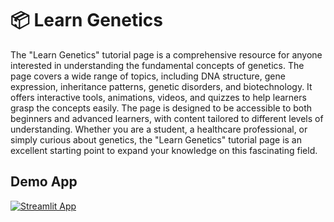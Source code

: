 # 📦 Learn Genetics
The "Learn Genetics" tutorial page is a comprehensive resource for anyone interested in understanding the fundamental concepts of genetics. The page covers a wide range of topics, including DNA structure, gene expression, inheritance patterns, genetic disorders, and biotechnology. It offers interactive tools, animations, videos, and quizzes to help learners grasp the concepts easily. The page is designed to be accessible to both beginners and advanced learners, with content tailored to different levels of understanding. Whether you are a student, a healthcare professional, or simply curious about genetics, the "Learn Genetics" tutorial page is an excellent starting point to expand your knowledge on this fascinating field.

## Demo App

[![Streamlit App](https://static.streamlit.io/badges/streamlit_badge_black_white.svg)](https://mohit254-project-genetics-learn-gen-xjq0a7.streamlit.app/?fbclid=IwAR1fww9zqDe9kUC-2PbLaCwQvntZQI9GuR-R7vTscauTWaRxBp-dwzgH8ec)

